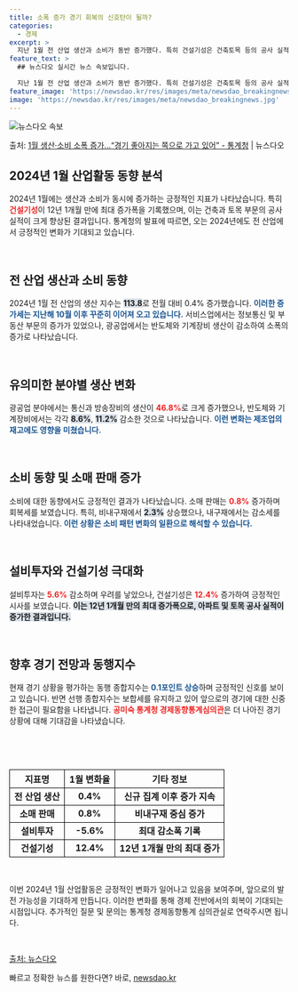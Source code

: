 ```yaml
---
title: 소폭 증가 경기 회복의 신호탄이 될까?
categories:
  - 경제
excerpt: >
  지난 1월 전 산업 생산과 소비가 동반 증가했다. 특히 건설기성은 건축토목 등의 공사 실적이 늘면서 12년 …
feature_text: >
  ## 뉴스다오 실시간 뉴스 속보입니다.

  지난 1월 전 산업 생산과 소비가 동반 증가했다. 특히 건설기성은 건축토목 등의 공사 실적이 늘면서 12년 …
feature_image: 'https://newsdao.kr/res/images/meta/newsdao_breakingnews.jpg'
image: 'https://newsdao.kr/res/images/meta/newsdao_breakingnews.jpg'
---
```


![뉴스다오 속보](https://newsdao.kr/res/images/meta/newsdao_breakingnews.jpg)

<p>출처: <a href="https://newsdao.kr/3268" rel="dofollow">1월 생산·소비 소폭 증가…“경기 좋아지는 쪽으로 가고 있어” - 통계청</a> | 뉴스다오</p>

<h2 data-ke-size="size26">2024년 1월 산업활동 동향 분석</h2>

<p data-ke-size="size16">2024년 1월에는 생산과 소비가 동시에 증가하는 긍정적인 지표가 나타났습니다. 특히 <b><span style="color: #ee2323;">건설기성</span></b>이 12년 1개월 만에 최대 증가폭을 기록했으며, 이는 건축과 토목 부문의 공사 실적이 크게 향상된 결과입니다. 통계청의 발표에 따르면, 오는 2024년에도 전 산업에서 긍정적인 변화가 기대되고 있습니다.</p>

<p data-ke-size="size16">&nbsp;</p>

<h2 data-ke-size="size26">전 산업 생산과 소비 동향</h2>

<p data-ke-size="size16">2024년 1월 전 산업의 생산 지수는 <b><span style="background-color: #21538527;">113.8</span></b>로 전월 대비 0.4% 증가했습니다. <b><span style="color: #1a5490;">이러한 증가세는 지난해 10월 이후 꾸준히 이어져 오고 있습니다.</span></b> 서비스업에서는 정보통신 및 부동산 부문의 증가가 있었으나, 광공업에서는 반도체와 기계장비 생산이 감소하여 소폭의 증가로 나타났습니다.</p>

<p data-ke-size="size16">&nbsp;</p>

<h2 data-ke-size="size26">유의미한 분야별 생산 변화</h2>

<p data-ke-size="size16">광공업 분야에서는 통신과 방송장비의 생산이 <b><span style="color: #ee2323;">46.8%</span></b>로 크게 증가했으나, 반도체와 기계장비에서는 각각 <b><span style="background-color: #21538527;">8.6%</span></b>, <b><span style="background-color: #21538527;">11.2%</span></b> 감소한 것으로 나타났습니다. <b><span style="color: #1a5490;">이런 변화는 제조업의 재고에도 영향을 미쳤습니다.</span></b></p>

<p data-ke-size="size16">&nbsp;</p>

<h2 data-ke-size="size26">소비 동향 및 소매 판매 증가</h2>

<p data-ke-size="size16">소비에 대한 동향에서도 긍정적인 결과가 나타났습니다. 소매 판매는 <b><span style="color: #ee2323;">0.8%</span></b> 증가하며 회복세를 보였습니다. 특히, 비내구재에서 <b><span style="background-color: #21538527;">2.3%</span></b> 상승했으나, 내구재에서는 감소세를 나타내었습니다. <b><span style="color: #1a5490;">이런 상황은 소비 패턴 변화의 일환으로 해석할 수 있습니다.</span></b></p>

<p data-ke-size="size16">&nbsp;</p>

<h2 data-ke-size="size26">설비투자와 건설기성 극대화</h2>

<p data-ke-size="size16">설비투자는 <b><span style="color: #ee2323;">5.6%</span></b> 감소하며 우려를 낳았으나, 건설기성은 <b><span style="color: #ee2323;">12.4%</span></b> 증가하여 긍정적인 시사를 보였습니다. <b><span style="background-color: #21538527;">이는 12년 1개월 만의 최대 증가폭으로, 아파트 및 토목 공사 실적이 증가한 결과입니다.</span></b></p>

<p data-ke-size="size16">&nbsp;</p>

<h2 data-ke-size="size26">향후 경기 전망과 동행지수</h2>

<p data-ke-size="size16">현재 경기 상황을 평가하는 동행 종합지수는 <b><span style="color: #1a5490;">0.1포인트 상승</span></b>하며 긍정적인 신호를 보이고 있습니다. 반면 선행 종합지수는 보합세를 유지하고 있어 앞으로의 경기에 대한 신중한 접근이 필요함을 나타냅니다. <b><span style="color: #ee2323;">공미숙 통계청 경제동향통계심의관</span></b>은 더 나아진 경기 상황에 대해 기대감을 나타냈습니다.</p>

<p data-ke-size="size16">&nbsp;</p>

<p data-ke-size="size16">&nbsp;</p> 

<table style="width: 100%; border-collapse: collapse;">
    <thead>
        <tr>
            <th style="border: 1px solid black; text-align: center; height: 30px;"><b>지표명</b></th>
            <th style="border: 1px solid black; text-align: center; height: 30px;"><b>1월 변화율</b></th>
            <th style="border: 1px solid black; text-align: center; height: 30px;"><b>기타 정보</b></th>
        </tr>
    </thead>
    <tbody>
        <tr>
            <td style="border: 1px solid black; text-align: center; height: 30px;"><b>전 산업 생산</b></td>
            <td style="border: 1px solid black; text-align: center; height: 30px;"><b>0.4%</b></td>
            <td style="border: 1px solid black; text-align: center; height: 30px;"><b>신규 집계 이후 증가 지속</b></td>
        </tr>
        <tr>
            <td style="border: 1px solid black; text-align: center; height: 30px;"><b>소매 판매</b></td>
            <td style="border: 1px solid black; text-align: center; height: 30px;"><b>0.8%</b></td>
            <td style="border: 1px solid black; text-align: center; height: 30px;"><b>비내구재 중심 증가</b></td>
        </tr>
        <tr>
            <td style="border: 1px solid black; text-align: center; height: 30px;"><b>설비투자</b></td>
            <td style="border: 1px solid black; text-align: center; height: 30px;"><b>-5.6%</b></td>
            <td style="border: 1px solid black; text-align: center; height: 30px;"><b>최대 감소폭 기록</b></td>
        </tr>
        <tr>
            <td style="border: 1px solid black; text-align: center; height: 30px;"><b>건설기성</b></td>
            <td style="border: 1px solid black; text-align: center; height: 30px;"><b>12.4%</b></td>
            <td style="border: 1px solid black; text-align: center; height: 30px;"><b>12년 1개월 만의 최대 증가</b></td>
        </tr>
    </tbody>
</table>

<p data-ke-size="size16">&nbsp;</p>

<p data-ke-size="size16">이번 2024년 1월 산업활동은 긍정적인 변화가 일어나고 있음을 보여주며, 앞으로의 발전 가능성을 기대하게 만듭니다. 이러한 변화를 통해 경제 전반에서의 회복이 기대되는 시점입니다. 추가적인 질문 및 문의는 통계청 경제동향통계 심의관실로 연락주시면 됩니다.</p>

<p data-ke-size="size16">&nbsp;</p> 

<p data-ke-size="size16"><a href="https://newsdao.kr/3268">출처: 뉴스다오</a></p> 

빠르고 정확한 뉴스를 원한다면? 바로, <a href="https://newsdao.kr" rel="dofollow">newsdao.kr</a>


